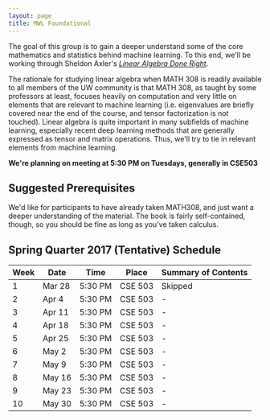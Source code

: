 ```yaml
---
layout: page
title: MWL Foundational
---
```


The goal of this group is to gain a deeper understand some of the core
mathematics and statistics behind machine learning. To this end, we'll be
working through Sheldon Axler's
[*Linear Algebra Done Right*](http://linear.axler.net/).

The rationale for studying linear algebra when MATH 308 is readily available 
to all members of the UW community is that MATH 308, as taught by some professors 
at least, focuses heavily on computation and very little on elements that are 
relevant to machine learning (i.e. eigenvalues are briefly covered near the end of 
the course, and tensor factorization is not touched). Linear algebra is quite 
important in many subfields of machine 
learning, especially recent deep learning methods that are generally expressed as 
tensor and matrix operations. Thus, we'll try to tie in relevant elements from machine 
learning.

**We're planning on meeting at 5:30 PM on Tuesdays, generally in CSE503**

## Suggested Prerequisites 
We'd like for participants to have already taken MATH308, and just want a deeper 
understanding of the material. The book is fairly self-contained, though, so
you should be fine as long as you've taken calculus.

## Spring Quarter 2017 (Tentative) Schedule

| Week | Date | Time | Place | Summary of Contents |
|------|------|------|-------|---------------------|
| 1 | Mar 28 | 5:30 PM | CSE 503 | Skipped |
| 2 | Apr 4 | 5:30 PM | CSE 503 | - |
| 3 | Apr 11 | 5:30 PM | CSE 503 | - |
| 4 | Apr 18 | 5:30 PM | CSE 503 | - |
| 5 | Apr 25 | 5:30 PM | CSE 503 | - |
| 6 | May 2 | 5:30 PM | CSE 503 | - |
| 7 | May 9 | 5:30 PM | CSE 503 | - |
| 8 | May 16 | 5:30 PM | CSE 503 | - |
| 9 | May 23 | 5:30 PM | CSE 503 | - |
| 10 | May 30 | 5:30 PM | CSE 503 | - |
